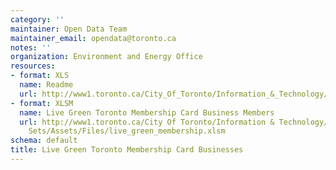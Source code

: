 ```yaml
---
category: ''
maintainer: Open Data Team
maintainer_email: opendata@toronto.ca
notes: ''
organization: Environment and Energy Office
resources:
- format: XLS
  name: Readme
  url: http://www1.toronto.ca/City_Of_Toronto/Information_&_Technology/Open_Data/Data_Sets/Assets/Files/live_green_membership_Readme.xls
- format: XLSM
  name: Live Green Toronto Membership Card Business Members
  url: http://www1.toronto.ca/City Of Toronto/Information & Technology/Open Data/Data
    Sets/Assets/Files/live_green_membership.xlsm
schema: default
title: Live Green Toronto Membership Card Businesses
---
```

